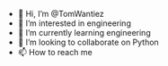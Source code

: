 - 👋 Hi, I’m @TomWantiez
- 👀 I’m interested in engineering
- 🌱 I’m currently learning engineering
- 💞️ I’m looking to collaborate on Python
- 📫 How to reach me

<!---
TomWantiez/TomWantiez is a ✨ special ✨ repository because its `README.md` (this file) appears on your GitHub profile.
You can click the Preview link to take a look at your changes.
--->
